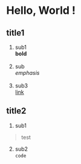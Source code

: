 # Hello, World !
## title1
1. sub1<br>
**bold**<br><br>
2. sub<br>
*emphasis*<br><br>
3. sub3<br>
[link](https:www.example.com)<br>
## title2
1. sub1
> test
2. sub2<br>
`code`
